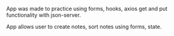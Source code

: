 App was made to practice using forms, hooks, axios get and put functionality with json-server. 

App allows user to create notes, sort notes using forms, state. 

